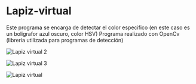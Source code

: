 # Lapiz-virtual
Este programa se encarga de detectar el color especifico (en este caso es un boligrafor azul oscuro, color HSV)
Programa realizado con OpenCv (libreria utilizada para programas de detección)

![Lapiz virtual 2](https://user-images.githubusercontent.com/111430658/187036422-d665c9f1-1e16-46f4-9c78-2f807e6e5b29.PNG)

![Lapiz virtual 3](https://user-images.githubusercontent.com/111430658/187036423-48e43661-03b8-4ac3-8e0b-c8681eb98429.PNG)

![Lapiz virtual](https://user-images.githubusercontent.com/111430658/187036424-09c67857-0b83-4aef-8d53-fecd3059c278.PNG)
